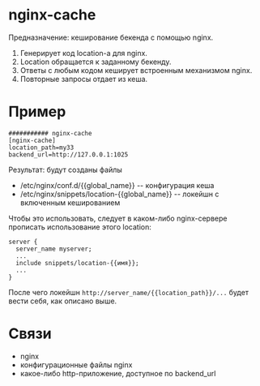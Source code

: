 # nginx-cache

Предназначение: кеширование бекенда с помощью nginx.

1. Генерирует код location-а для nginx.
2. Location обращается к заданному бекенду.
3. Ответы с любым кодом кеширует встроенным механизмом nginx.
4. Повторные запросы отдает из кеша.

# Пример

```
########### nginx-cache
[nginx-cache]
location_path=my33
backend_url=http://127.0.0.1:1025

```
Результат: будут созданы файлы 
* /etc/nginx/conf.d/{{global_name}} -- конфигурация кеша
* /etc/nginx/snippets/location-{{global_name}} -- локейшн с включенным кешированием

Чтобы это использовать, следует в каком-либо nginx-сервере прописать использование этого location:
```
server {
  server_name myserver;
  ...
  include snippets/location-{{имя}};
  ...
}
```
После чего локейшн `http://server_name/{{location_path}}/...` будет вести себя, как описано выше.

# Связи

  * nginx
  * конфигурационные файлы nginx
  * какое-либо http-приложение, доступное по backend_url
